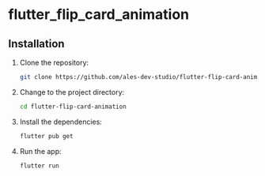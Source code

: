 # flutter_flip_card_animation

## Installation

1. Clone the repository:

   ```bash
   git clone https://github.com/ales-dev-studio/flutter-flip-card-animation.git
   ```

2. Change to the project directory:

   ```bash
   cd flutter-flip-card-animation
   ```

3. Install the dependencies:

   ```bash
   flutter pub get
   ```

4. Run the app:

   ```bash
   flutter run
   ```
